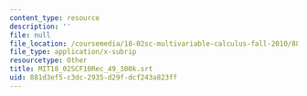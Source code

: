 ```yaml
---
content_type: resource
description: ''
file: null
file_location: /coursemedia/18-02sc-multivariable-calculus-fall-2010/881d3ef5c3dc2935d29fdcf243a823ff_MIT18_02SCF10Rec_49_300k.srt
file_type: application/x-subrip
resourcetype: Other
title: MIT18_02SCF10Rec_49_300k.srt
uid: 881d3ef5-c3dc-2935-d29f-dcf243a823ff
---
```

